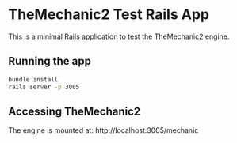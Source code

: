 # TheMechanic2 Test Rails App

This is a minimal Rails application to test the TheMechanic2 engine.

## Running the app

```bash
bundle install
rails server -p 3005
```

## Accessing TheMechanic2

The engine is mounted at: http://localhost:3005/mechanic

